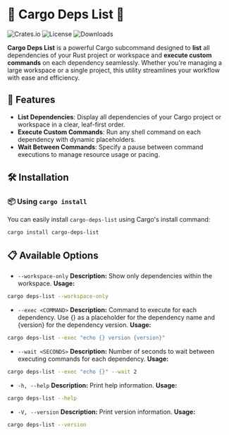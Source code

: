 # 🚀 Cargo Deps List 🦀

![Crates.io](https://img.shields.io/crates/v/cargo-deps-list.svg)
![License](https://img.shields.io/crates/l/cargo-deps-list.svg)
![Downloads](https://img.shields.io/crates/d/cargo-deps-list.svg)

**Cargo Deps List** is a powerful Cargo subcommand designed to **list** all dependencies of your Rust project or workspace and **execute custom commands** on each dependency seamlessly. Whether you're managing a large workspace or a single project, this utility streamlines your workflow with ease and efficiency.

## 📖 Features

- **List Dependencies**: Display all dependencies of your Cargo project or workspace in a clear, leaf-first order.
- **Execute Custom Commands**: Run any shell command on each dependency with dynamic placeholders.
- **Wait Between Commands**: Specify a pause between command executions to manage resource usage or pacing.

## 🛠 Installation

### 📦 Using `cargo install`

You can easily install `cargo-deps-list` using Cargo's install command:

```bash
cargo install cargo-deps-list
```

## 📋 Available Options

- `--workspace-only`
  **Description:** Show only dependencies within the workspace.
  **Usage:**

```bash
cargo deps-list --workspace-only
```

- `--exec <COMMAND>`
**Description:** Command to execute for each dependency. Use {} as a placeholder for the dependency name and {version} for the dependency version.
**Usage:**

```bash
cargo deps-list --exec "echo {} version {version}"
```

- `--wait <SECONDS>`
**Description:** Number of seconds to wait between executing commands for each dependency.
**Usage:**

```bash
cargo deps-list --exec "echo {}" --wait 2
```

- `-h, --help`
**Description:** Print help information.
**Usage:**

```bash
cargo deps-list --help
```

- `-V, --version`
**Description:** Print version information.
**Usage:**

```bash
cargo deps-list --version
```

